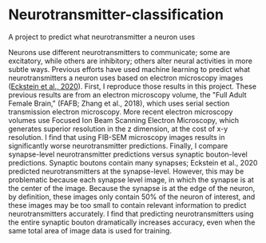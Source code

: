 # Neurotransmitter-classification
A project to predict what neurotransmitter a neuron uses

Neurons use different neurotransmitters to communicate; some are excitatory, while others are inhibitory; others alter neural activities in more subtle ways. 
Previous efforts have used machine learning to predict what neurotransmitters a neuron uses based on electron microscopy images ([Eckstein et al., 2020](https://www.biorxiv.org/content/10.1101/2020.06.12.148775v2)).
First, I reproduce those results in this project.
These previous results are from an electron microscopy volume, the "Full Adult Female Brain," (FAFB; Zhang et al., 2018), which uses serial section transmission electron microscopy.
More recent electron microscopy volumes use Focused Ion Beam Scanning Electron Microscopy, which generates superior resolution in the z dimension, at the cost of x-y resolution.
I find that using FIB-SEM microscopy images results in significantly worse neurotransmitter predictions.
Finally, I compare synapse-level neurotransmitter predictions versus synaptic bouton-level predictions. Synaptic boutons contain many synapses; Eckstein et al., 2020 predicted
neurotransmitters at the synapse-level. However, this may be problematic because each synapse level image, in which the synapse is at the center of the image. Because the synapse
is at the edge of the neuron, by definition, these images only contain 50% of the neuron of interest, and these images may be too small to contain relevant information to predict
neurotransmitters accurately. I find that predicting neurotransmitters using the entire synaptic bouton dramatically increases accuracy, even when the same total area of image data
is used for training.
